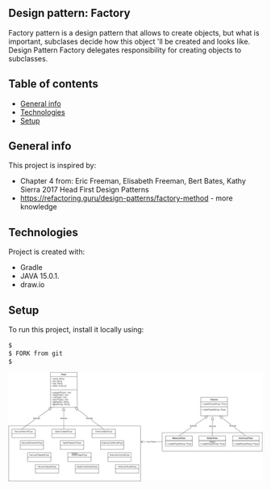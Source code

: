 ## Design pattern: Factory
Factory pattern is a design pattern that allows
to create objects, but what is important, subclases 
decide how this object 'll be created and looks like.
Design Pattern Factory delegates responsibility for 
creating objects to subclasses.

## Table of contents
* [General info](#general-info)
* [Technologies](#technologies)
* [Setup](#setup)

## General info
This project is inspired by:
* Chapter 4 from:
Eric Freeman, Elisabeth Freeman, Bert Bates, Kathy Sierra
2017 Head First Design Patterns
* https://refactoring.guru/design-patterns/factory-method - more knowledge 


## Technologies
Project is created with:
* Gradle
* JAVA 15.0.1.
* draw.io

## Setup
To run this project, install it locally using:

```
$ 
$ FORK from git
$ 
```
![Algorithm schema](factoryGraph.png)